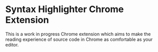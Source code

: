 Syntax Highlighter Chrome Extension
===================================

This is a work in progress Chrome extension which aims to make the reading experience of source code in Chrome as comfortable as your editor.  
